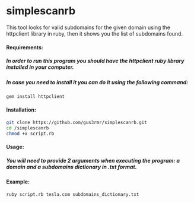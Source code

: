 # simplescanrb
This tool looks for valid subdomains for the given domain using the httpclient library in ruby, then it shows you the list of subdomains found.


#### Requirements:

##### In order to run this program you should have the httpclient ruby library installed in your computer.
##### In case you need to install it you can do it using the following command:

```bash
gem install httpclient
```

#### Installation:
```bash
git clone https://github.com/gus3rmr/simplescanrb.git
cd /simplescanrb
chmod +x script.rb
```

#### Usage:

##### You will need to provide 2 arguments when executing the program: a domain and a subdomains dictionary in .txt format.

#### Example:
```bash
ruby script.rb tesla.com subdomains_dictionary.txt
```
